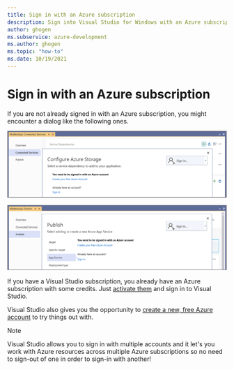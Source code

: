 ```yaml
---
title: Sign in with an Azure subscription
description: Sign into Visual Studio for Windows with an Azure subscription and access Azure resources across one or more Azure subscriptions.
author: ghogen
ms.subservice: azure-development
ms.author: ghogen
ms.topic: "how-to"
ms.date: 10/19/2021
---
```


# Sign in with an Azure subscription

If you are not already signed in with an Azure subscription, you might encounter a dialog like the following ones.

![Screenshot showing sign-in for Connected Services.](./media/sign-in-required-connected-services.png)

![Screenshot showing sign-in for publish.](./media/sign-in-required-publish.png)

If you have a Visual Studio subscription, you already have an Azure subscription with some credits. Just [activate them](https://signup.azure.com/signup?offer=Azure_MSDN) and sign in to Visual Studio.

Visual Studio also gives you the opportunity to [create a new, free Azure account](https://signup.azure.com/signup?offer=Azure_MSDN) to try things out with.

> [!NOTE]
> Visual Studio allows you to sign in with multiple accounts and it let's you work with Azure resources across multiple Azure subscriptions so no need to sign-out of one in order to sign-in with another!
